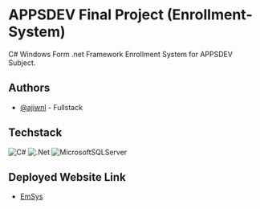 # APPSDEV Final Project (Enrollment-System)
C#  Windows Form .net Framework Enrollment System for APPSDEV Subject.
## Authors
- [@ajiwnl](https://www.github.com/ajiwnl) - Fullstack

## Techstack
![C#](https://img.shields.io/badge/c%23-%23239120.svg?style=for-the-badge&logo=csharp&logoColor=white) ![.Net](https://img.shields.io/badge/.NET-5C2D91?style=for-the-badge&logo=.net&logoColor=white) ![MicrosoftSQLServer](https://img.shields.io/badge/Microsoft%20SQL%20Server-CC2927?style=for-the-badge&logo=microsoft%20sql%20server&logoColor=white)

## Deployed Website Link
- [EmSys](http://emsys.somee.com/)

